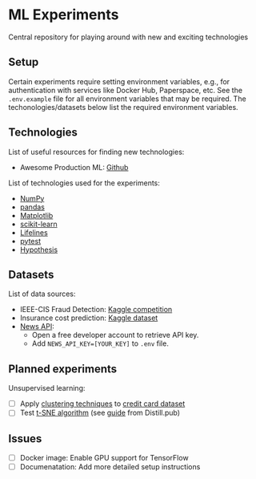 # ML Experiments

Central repository for playing around with new and exciting technologies

## Setup

Certain experiments require setting environment variables, e.g., for authentication
with services like Docker Hub, Paperspace, etc. See the `.env.example` file for
all environment variables that may be required. The techonologies/datasets below
list the required environment variables.

## Technologies

List of useful resources for finding new technologies:

- Awesome Production ML: [Github](https://github.com/EthicalML/awesome-production-machine-learning)

List of technologies used for the experiments:

- [NumPy](https://numpy.org/)
- [pandas](https://pandas.pydata.org/)
- [Matplotlib](https://matplotlib.org/)
- [scikit-learn](https://scikit-learn.org/)
- [Lifelines](https://lifelines.readthedocs.io/en/latest/)
- [pytest](https://docs.pytest.org/en/stable/index.html)
- [Hypothesis](https://hypothesis.readthedocs.io/en/latest/index.html)

## Datasets

List of data sources:

- IEEE-CIS Fraud Detection: [Kaggle competition](https://www.kaggle.com/c/ieee-fraud-detection/data)
- Insurance cost prediction: [Kaggle dataset](https://www.kaggle.com/mirichoi0218/insurance)
- [News API](https://newsapi.org/): 
  - Open a free developer account to retrieve API key.
  - Add `NEWS_API_KEY=[YOUR_KEY]` to `.env` file.

## Planned experiments

Unsupervised learning:

- [ ] Apply [clustering techniques](https://scikit-learn.org/stable/modules/clustering.html) to [credit card dataset](https://www.kaggle.com/arjunbhasin2013/ccdata)
- [ ] Test [t-SNE algorithm](https://lvdmaaten.github.io/tsne/) (see [guide](https://distill.pub/2016/misread-tsne/) from Distill.pub)

## Issues

- [ ] Docker image: Enable GPU support for TensorFlow
- [ ] Documenatation: Add more detailed setup instructions
